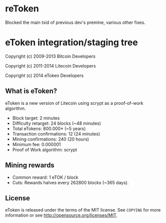 reToken
========

Blocked the main txid of previous dev's premine, various other fixes.

eToken integration/staging tree
================================

Copyright (c) 2009-2013 Bitcoin Developers

Copyright (c) 2011-2014 Litecoin Developers

Copyright (c) 2014      eToken Developers


What is eToken?
---------------

eToken is a new version of Litecoin using scrypt as a proof-of-work algorithm.
 - Block target: 2 minutes
 - Difficulty retarget: 24 blocks (~48 minutes)
 - Total eTokens: 800.000* (~5 years)
 - Transaction confirmations: 12 (24 minutes)
 - Mining confirmations: 240 (20 hours)
 - Minimum fee: 0.000001
 - Proof of Work algorithm: scrypt


Mining rewards
--------------

 - Common reward: 1 eTOK / block
 - Cuts: Rewards halves every 262800 blocks (~365 days).


License
-------

eToken is released under the terms of the MIT license. See `COPYING` for more
information or see http://opensource.org/licenses/MIT.

